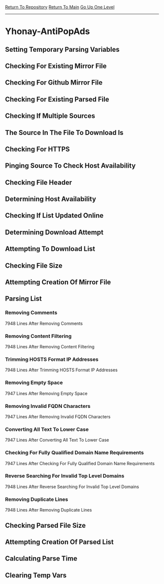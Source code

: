 [Return To Repository](https://github.com/deathbybandaid/piholeparser/)
[Return To Main](https://github.com/deathbybandaid/piholeparser/blob/master/RecentRunLogs/Mainlog.md)
[Go Up One Level](https://github.com/deathbybandaid/piholeparser/blob/master/RecentRunLogs/TopLevelScripts/30-Processing-External-Blacklists.md)
____________________________________
# Yhonay-AntiPopAds
## Setting Temporary Parsing Variables
## Checking For Existing Mirror File
## Checking For Github Mirror File
## Checking For Existing Parsed File
## Checking If Multiple Sources
## The Source In The File To Download Is
## Checking For HTTPS
## Pinging Source To Check Host Availability
## Checking File Header
## Determining Host Availability
## Checking If List Updated Online
## Determining Download Attempt
## Attempting To Download List
## Checking File Size
## Attempting Creation Of Mirror File
## Parsing List
### Removing Comments
7948 Lines After Removing Comments
### Removing Content Filtering
7948 Lines After Removing Content Filtering
### Trimming HOSTS Format IP Addresses
7948 Lines After Trimming HOSTS Format IP Addresses
### Removing Empty Space
7947 Lines After Removing Empty Space
### Removing Invalid FQDN Characters
7947 Lines After Removing Invalid FQDN Characters
### Converting All Text To Lower Case
7947 Lines After Converting All Text To Lower Case
### Checking For Fully Qualified Domain Name Requirements
7947 Lines After Checking For Fully Qualified Domain Name Requirements
### Reverse Searching For Invalid Top Level Domains
7948 Lines After Reverse Searching For Invalid Top Level Domains
### Removing Duplicate Lines
7948 Lines After Removing Duplicate Lines
## Checking Parsed File Size
## Attempting Creation Of Parsed List
## Calculating Parse Time
## Clearing Temp Vars

